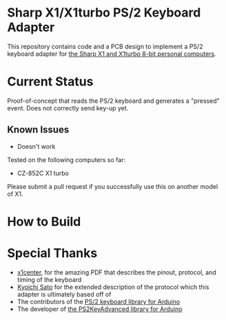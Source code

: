 # Sharp X1/X1turbo PS/2 Keyboard Adapter
This repository contains code and a PCB design to implement a PS/2 keyboard adapter for [the Sharp X1 and X1turbo 8-bit personal computers](https://en.wikipedia.org/wiki/X1_(computer)).

# Current Status
Proof-of-concept that reads the PS/2 keyboard and generates a "pressed" event. Does not correctly send key-up yet.

## Known Issues
 * Doesn't work

Tested on the following computers so far:
 * CZ-852C X1 turbo

Please submit a pull request if you successfully use this on another model of X1.

# How to Build

# Special Thanks
 * [x1center](http://www.x1center.org/), for the amazing PDF that describes the pinout, protocol, and timing of the keyboard
 * [Kyoichi Sato](https://kyouichisato.blogspot.com/2014/07/sharp-x1-ps2.html) for the extended description of the protocol which this adapter is ultimately based off of
 * The contributors of the [PS/2 keyboard library for Arduino](https://www.pjrc.com/teensy/td_libs_PS2Keyboard.html)
 * The developer of [the PS2KeyAdvanced library for Arduino](https://github.com/techpaul/PS2KeyAdvanced)
